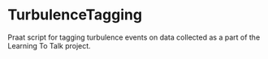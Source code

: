 TurbulenceTagging
=================

Praat script for tagging turbulence events on data collected as a part of the Learning To Talk project.
